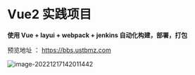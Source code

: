 # Vue2 实践项目



**使用 Vue + layui + webpack  + jenkins 自动化构建，部署，打包**

预览地址 ： https://bbs.ustbmz.com



![image-20221217142011442](D:\Projects\front\assets\image-20221217142011442.png)
